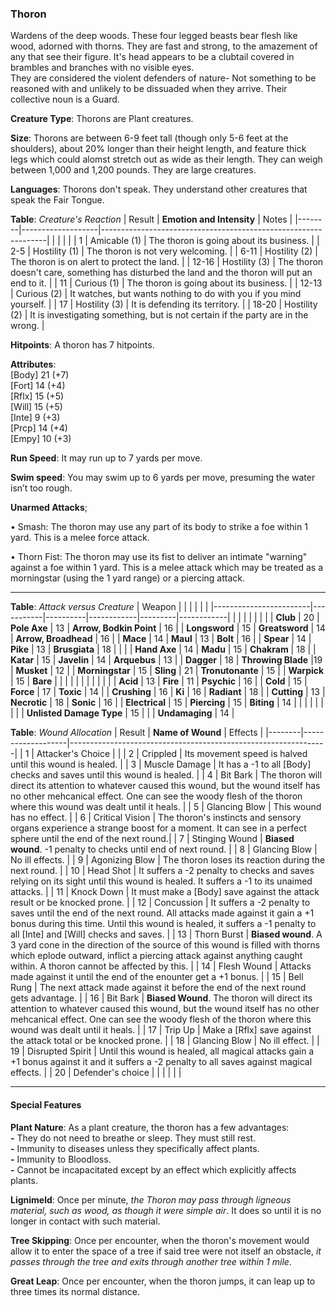 ### Thoron
Wardens of the deep woods. These four legged beasts bear flesh like wood, adorned with thorns. They are fast and strong, to the amazement of any that see their figure. It's head appears to be a clubtail covered in brambles and branches with no visible eyes.  
They are considered the violent defenders of nature- Not something to be reasoned with and unlikely to be dissuaded when they arrive. Their collective noun is a Guard.

**Creature Type**: Thorons are Plant creatures.

**Size**: Thorons are between 6-9 feet tall (though only 5-6 feet at the shoulders), about 20% longer than their height length, and feature thick legs which could alomst stretch out as wide as their length. They can weigh between 1,000 and 1,200 pounds. They are large creatures.

**Languages**: Thorons don't speak. They understand other creatures that speak the Fair Tongue.

**Table**: *Creature's Reaction*
| Result | **Emotion and Intensity** | Notes        |
|--------|-------------------|----------------------------------------------------------------|
|        |                                                |                                   |
|    1   | Amicable (1) | The thoron is going about its business. |
|   2-5  | Hostility (1)  | The thoron is not very welcoming. |
|  6-11  | Hostility (2)     | The thoron is on alert to protect the land. |
|  12-16 | Hostility (3)  | The thoron doesn't care, something has disturbed the land and the thoron will put an end to it. |
|    11  | Curious (1) | The thoron is going about its business. |
|  12-13 | Curious (2) | It watches, but wants nothing to do with you if you mind yourself. |
|   17   | Hostility (3) | It is defending its territory. |
|  18-20 | Hostility (2)     | It is investigating something, but is not certain if the party are in the wrong. |

**Hitpoints**: A thoron has 7 hitpoints.

**Attributes**:  
[Body] 21 (+7)  
[Fort] 14 (+4)  
[Rflx] 15 (+5)  
[Will] 15 (+5)  
[Inte] 9 (+3)  
[Prcp] 14 (+4)  
[Empy] 10 (+3)  

**Run Speed**: It may run up to 7 yards per move.

**Swim speed**: You may swim up to 6 yards per move, presuming the water isn’t too rough.

**Unarmed Attacks**;

 • Smash: The thoron may use any part of its body to strike a foe within 1 yard. This is a melee force attack.

 • Thorn Fist: The thoron may use its fist to deliver an intimate "warning" against a foe within 1 yard. This is a melee attack which may be treated as a morningstar (using the 1 yard range) or a piercing attack.

---------------------

**Table**: *Attack versus Creature*
| Weapon                 |          |            |         |            |         |
|------------------------|-----------|----------|------------|---------|------------|
|                        |          |            |         |            |         |
| **Club**                   | 20   | **Pole Axe** | 13     | **Arrow, Bodkin Point**    | 16    |
| **Longsword**              | 15    | **Greatsword** | 14     | **Arrow, Broadhead**       | 16    |
| **Mace**                   | 14    | **Maul** | 13     | **Bolt** | 16    |
| **Spear**                  | 14     | **Pike** | 13     | **Brusgiata** | 18     |  |     |
| **Hand Axe**               | 14     | **Madu** | 15     | **Chakram** | 18    |
| **Katar**                  | 15     | **Javelin** | 14    | **Arquebus** | 13    |
| **Dagger**                 | 18     | **Throwing Blade** |19    | **Musket** | 12    |
| **Morningstar**            | 15     | **Sling** | 21    | **Tronutonante** | 15    |
| **Warpick**                | 15     | **Bare** |     |  |     |
|                        |           |          |            |         |            |
| **Acid**                   | 13     | **Fire** | 11     | **Psychic** | 16     |
| **Cold**                   | 15     | **Force** | 17     | **Toxic**  | 14     |
| **Crushing**               | 16     | **Ki** | 16     | **Radiant** | 18     |
| **Cutting**                | 13     | **Necrotic** | 18     | **Sonic** | 16    |
| **Electrical**             | 15     | **Piercing** | 15     | **Biting** | 14    |
|                        |           |          |            |         |            |
| **Unlisted Damage Type** | 15 |    |     | **Undamaging** | 14 |



**Table**: *Wound Allocation*
| Result | **Name of Wound** | Effects                                                        |
|--------|-------------------|----------------------------------------------------------------|
|   1    | Attacker's Choice |                                                                |
|   2    | Crippled          | Its movement speed is halved until this wound is healed.      |
|   3    | Muscle Damage     | It has a -1 to all [Body] checks and saves until this wound is healed. |
|   4    | Bit Bark       | The thoron will direct its attention to whatever caused this wound, but the wound itself has no other mehcanical effect. One can see the woody flesh of the thoron where this wound was dealt until it heals. |
|   5    | Glancing Blow      | This wound has no effect. |
|   6    | Critical Vision    | The thoron's instincts and sensory organs experience a strange boost for a moment. It can see in a perfect sphere until the end of the next round.|
|   7    | Stinging Wound   | **Biased wound**. -1 penalty to checks until end of next round. |
|   8    | Glancing Blow     | No ill effects.                                     |
|   9    | Agonizing Blow     | The thoron loses its reaction during the next round. |
|   10   | Head Shot        | It suffers a -2 penalty to checks and saves relying on its sight until this wound is healed. It suffers a -1 to its unaimed attacks. |
|   11   | Knock Down        | It must make a [Body] save against the attack result or be knocked prone. |
|   12   | Concussion        | It suffers a -2 penalty to saves until the end of the next round. All attacks made against it gain a +1 bonus during this time. Until this wound is healed, it suffers a -1 penalty to all [Inte] and [Will] checks and saves. |
|   13   | Thorn Burst       | **Biased wound**. A 3 yard cone in the direction of the source of this wound is filled with thorns which eplode outward, inflict a piercing attack against anything caught within. A thoron cannot be affected by this.  |
|   14   | Flesh Wound       | Attacks made against it until the end of the enounter get a +1 bonus. |
|   15   | Bell Rung         | The next attack made against it before the end of the next round gets advantage.  |
|   16   | Bit Bark       | **Biased Wound**. The thoron will direct its attention to whatever caused this wound, but the wound itself has no other mehcanical effect. One can see the woody flesh of the thoron where this wound was dealt until it heals. |
|   17   | Trip Up           | Make a [Rflx] save against the attack total or be knocked prone.                                  |
|   18   | Glancing Blow         | No ill effect. |
|   19   | Disrupted Spirit  | Until this wound is healed, all magical attacks gain a +1 bonus against it and it suffers a -2 penalty to all saves against magical effects. |
|   20   | Defender's choice |                                   |
|        |                                                |                                   |

---------------------

#### Special Features

**Plant Nature**: As a plant creature, the thoron has a few advantages:  
**-** They do not need to breathe or sleep. They must still rest.  
**-** Immunity to diseases unless they specifically affect plants.  
**-** Immunity to Bloodloss.  
**-** Cannot be incapacitated except by an effect which explicitly affects plants.  

**Lignimeld**: Once per minute, _the Thoron may pass through ligneous material, such as wood, as though it were simple air_. It does so until it is no longer in contact with such material.

**Tree Skipping**: Once per encounter, when the thoron's movement would allow it to enter the space of a tree if said tree were not itself an obstacle, _it passes through the tree and exits through another tree within 1 mile_. 

**Great Leap**: Once per encounter, when the thoron jumps, it can leap up to three times its normal distance.
